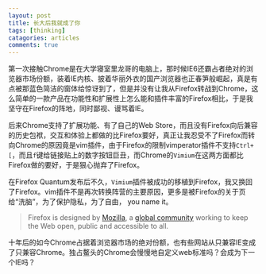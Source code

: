 ```yaml
---
layout: post
title: 长大后我就成了你
tags: [thinking]
catagories: articles
comments: true
---
```


第一次接触Chrome是在大学寝室里龙哥的电脑上，那时候IE6还霸占者绝对的浏览器市场份额，装着IE内核、披着华丽外衣的国产浏览器也正春笋般崛起，真是有点被那蓝色简洁的窗体给惊讶到了，但是并没有让我从Firefox转战到Chrome，这么简单的一款产品在功能性和扩展性上怎么能和插件丰富的Firefox相比，于是我坚守在Firefox的阵地，同时鄙视、谩骂着IE。

后来Chrome支持了扩展功能、有了自己的Web Store，而且没有Firefox向后兼容的历史包袱，交互和体验上都做的比Firefox要好，真正让我忍受不了Firefox而转向Chrome的原因竟是vim插件，由于Firefox的限制vimperator插件不支持`Ctrl+[`，而且`f`键给链接贴上的数字按钮巨丑，而Chrome的`Vimium`在这两方面都比Firefox做的要好，于是狠心抛弃了Firefox。

在Firefox Quantum发布后不久，`Vimium`插件被成功的移植到Firefox，我又换回了Firefox。vim插件不是再次转换阵营的主要原因，更多是被Firefox的关于页给“洗脑”，为了保护隐私，为了自由， you name it。

> Firefox is designed by [Mozilla](https://www.mozilla.org), a [global community](https://www.mozilla.org/credits/) working to keep the Web open, public and accessible to all.

十年后的如今Chrome占据着浏览器市场的绝对份额，也有些网站从只兼容IE变成了只兼容Chrome。独占鳌头的Chrome会慢慢地自定义web标准吗？会成为下一个IE吗？ 